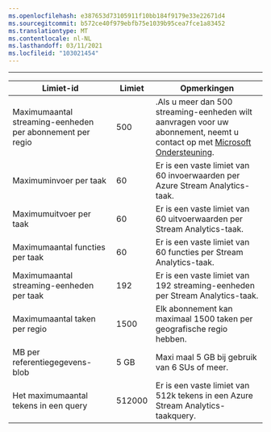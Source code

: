```yaml
---
ms.openlocfilehash: e387653d73105911f10bb184f9179e33e22671d4
ms.sourcegitcommit: b572ce40f979ebfb75e1039b95cea7fce1a83452
ms.translationtype: MT
ms.contentlocale: nl-NL
ms.lasthandoff: 03/11/2021
ms.locfileid: "103021454"
---
```

---
| Limiet-id | Limiet | Opmerkingen |
| --- | --- | --- |
| Maximumaantal streaming-eenheden per abonnement per regio |500 |.Als u meer dan 500 streaming-eenheden wilt aanvragen voor uw abonnement, neemt u contact op met [Microsoft Ondersteuning](https://support.microsoft.com/en-us). |
| Maximuminvoer per taak |60 |Er is een vaste limiet van 60 invoerwaarden per Azure Stream Analytics-taak. |
| Maximumuitvoer per taak |60 |Er is een vaste limiet van 60 uitvoerwaarden per Stream Analytics-taak. |
| Maximumaantal functies per taak |60 |Er is een vaste limiet van 60 functies per Stream Analytics-taak. |
| Maximumaantal streaming-eenheden per taak |192 |Er is een vaste limiet van 192 streaming-eenheden per Stream Analytics-taak. |
| Maximumaantal taken per regio |1500 |Elk abonnement kan maximaal 1500 taken per geografische regio hebben. |
| MB per referentiegegevens-blob | 5 GB | Maxi maal 5 GB bij gebruik van 6 SUs of meer. |
| Het maximumaantal tekens in een query | 512000 | Er is een vaste limiet van 512k tekens in een Azure Stream Analytics-taakquery.|

